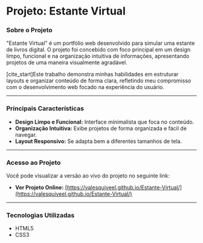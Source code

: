 # Projeto: Estante Virtual

###  Sobre o Projeto

"Estante Virtual" é um portfólio web desenvolvido para simular uma estante de livros digital. O projeto foi concebido com foco principal em um design limpo, funcional e na organização intuitiva de informações, apresentando projetos de uma maneira visualmente agradável.

[cite_start]Este trabalho demonstra minhas habilidades em estruturar layouts e organizar conteúdo de forma clara, refletindo meu compromisso com o desenvolvimento web focado na experiência do usuário.

---

###  Principais Características

* **Design Limpo e Funcional:** Interface minimalista que foca no conteúdo.
* **Organização Intuitiva:** Exibe projetos de forma organizada e fácil de navegar.
* **Layout Responsivo:** Se adapta bem a diferentes tamanhos de tela.

---

###  Acesso ao Projeto

Você pode visualizar a versão ao vivo do projeto no seguinte link:

* **Ver Projeto Online:** [https://valesquiveel.github.io/Estante-Virtual/](https://valesquiveel.github.io/Estante-Virtual/)

---

###  Tecnologias Utilizadas

* HTML5
* CSS3

